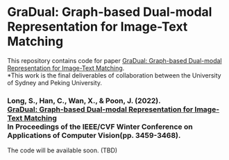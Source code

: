 # GraDual: Graph-based Dual-modal Representation for Image-Text Matching
This repository contains code for paper [GraDual: Graph-based Dual-modal Representation for Image-Text Matching](https://openaccess.thecvf.com/content/WACV2022/papers/Long_GraDual_Graph-Based_Dual-Modal_Representation_for_Image-Text_Matching_WACV_2022_paper.pdf).
<br/>
*This work is the final deliverables of collaboration between the University of Sydney and Peking University.

<h3>
  <b>Long, S., Han, C., Wan, X., & Poon, J. (2022). <br/><a href="https://openaccess.thecvf.com/content/WACV2022/papers/Long_GraDual_Graph-Based_Dual-Modal_Representation_for_Image-Text_Matching_WACV_2022_paper.pdf">GraDual: Graph-based Dual-modal Representation for Image-Text Matching</a><br/>In Proceedings of the IEEE/CVF Winter Conference on Applications of Computer Vision</b>(pp. 3459-3468).</span>
</h3>

The code will be available soon. (TBD)
